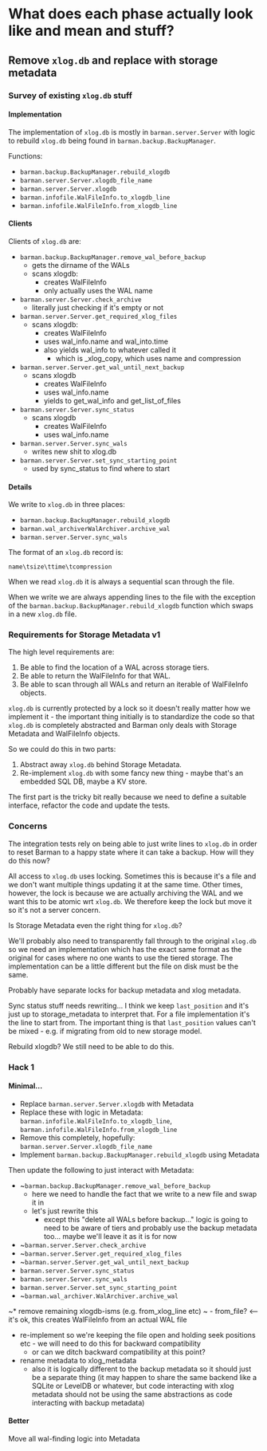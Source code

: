 # What does each phase actually look like and mean and stuff?

## Remove `xlog.db` and replace with storage metadata

### Survey of existing `xlog.db` stuff

#### Implementation

The implementation of `xlog.db` is mostly in `barman.server.Server` with logic to rebuild `xlog.db` being found in `barman.backup.BackupManager`.

Functions:

* `barman.backup.BackupManager.rebuild_xlogdb`
* `barman.server.Server.xlogdb_file_name`
* `barman.server.Server.xlogdb`
* `barman.infofile.WalFileInfo.to_xlogdb_line`
* `barman.infofile.WalFileInfo.from_xlogdb_line`

#### Clients

Clients of `xlog.db` are:

* `barman.backup.BackupManager.remove_wal_before_backup`
  * gets the dirname of the WALs
  * scans xlogdb:
    * creates WalFileInfo
    * only actually uses the WAL name
* `barman.server.Server.check_archive`
  * literally just checking if it's empty or not
* `barman.server.Server.get_required_xlog_files`
  * scans xlogdb:
    * creates WalFileInfo
    * uses wal_info.name and wal_into.time
    * also yields wal_info to whatever called it
      * which is _xlog_copy, which uses name and compression
* `barman.server.Server.get_wal_until_next_backup`
  * scans xlogdb
    * creates WalFileInfo
    * uses wal_info.name
    * yields to get_wal_info and get_list_of_files
* `barman.server.Server.sync_status`
  * scans xlogdb
    * creates WalFileInfo
    * uses wal_info.name
* `barman.server.Server.sync_wals`
  * writes new shit to xlog.db
* `barman.server.Server.set_sync_starting_point`
  * used by sync_status to find where to start

#### Details

We write to `xlog.db` in three places:

* `barman.backup.BackupManager.rebuild_xlogdb`
* `barman.wal_archiverWalArchiver.archive_wal`
* `barman.server.Server.sync_wals`

The format of an `xlog.db` record is:

    name\tsize\ttime\tcompression

When we read `xlog.db` it is always a sequential scan through the file.

When we write we are always appending lines to the file with the exception of the `barman.backup.BackupManager.rebuild_xlogdb` function which swaps in a new `xlog.db` file.

### Requirements for Storage Metadata v1

The high level requirements are:

1. Be able to find the location of a WAL across storage tiers.
2. Be able to return the WalFileInfo for that WAL.
3. Be able to scan through all WALs and return an iterable of WalFileInfo objects.

`xlog.db` is currently protected by a lock so it doesn't really matter how we implement it - the important thing initially is to standardize the code so that `xlog.db` is completely abstracted and Barman only deals with Storage Metadata and WalFileInfo objects.

So we could do this in two parts:

1. Abstract away `xlog.db` behind Storage Metadata.
2. Re-implement `xlog.db` with some fancy new thing - maybe that's an embedded SQL DB, maybe a KV store.

The first part is the tricky bit really because we need to define a suitable interface, refactor the code and update the tests.

### Concerns

The integration tests rely on being able to just write lines to `xlog.db` in order to reset Barman to a happy state where it can take a backup. How will they do this now?

All access to `xlog.db` uses locking. Sometimes this is because it's a file and we don't want multiple things updating it at the same time. Other times, however, the lock is because we are actually archiving the WAL and we want this to be atomic wrt `xlog.db`. We therefore keep the lock but move it so it's not a server concern.

Is Storage Metadata even the right thing for `xlog.db`?

We'll probably also need to transparently fall through to the original `xlog.db` so we need an implementation which has the exact same format as the original for cases where no one wants to use the tiered storage. The implementation can be a little different but the file on disk must be the same.

Probably have separate locks for backup metadata and xlog metadata.

Sync status stuff needs rewriting... I think we keep `last_position` and it's just up to storage_metadata to interpret that.
For a file implementation it's the line to start from.
The important thing is that `last_position` values can't be mixed - e.g. if migrating from old to new storage model.

Rebuild xlogdb? We still need to be able to do this.

### Hack 1

#### Minimal...

* Replace `barman.server.Server.xlogdb` with Metadata
* Replace these with logic in Metadata: `barman.infofile.WalFileInfo.to_xlogdb_line`, `barman.infofile.WalFileInfo.from_xlogdb_line`
* Remove this completely, hopefully: `barman.server.Server.xlogdb_file_name`
* Implement `barman.backup.BackupManager.rebuild_xlogdb` using Metadata

Then update the following to just interact with Metadata:

* ~`barman.backup.BackupManager.remove_wal_before_backup`
  - here we need to handle the fact that we write to a new file and swap it in
  - let's just rewrite this
    - except this "delete all WALs before backup..." logic is going to need to be aware of tiers and probably use the backup metadata too... maybe we'll leave it as it is for now
* ~`barman.server.Server.check_archive`
* ~`barman.server.Server.get_required_xlog_files`
* ~`barman.server.Server.get_wal_until_next_backup`
* `barman.server.Server.sync_status`
* `barman.server.Server.sync_wals`
* `barman.server.Server.set_sync_starting_point`
* ~`barman.wal_archiver.WalArchiver.archive_wal`

~* remove remaining xlogdb-isms (e.g. from_xlog_line etc)
~  - from_file? <-- it's ok, this creates WalFileInfo from an actual WAL file
* re-implement so we're keeping the file open and holding seek positions
  etc - we will need to do this for backward compatibility
    - or can we ditch backward compatibility at this point?
* rename metadata to xlog_metadata
  - also it is logically different to the backup metadata so it should
    just be a separate thing (it may happen to share the same backend
    like a SQLite or LevelDB or whatever, but code interacting with
    xlog metadata should not be using the same abstractions as code
    interacting with backup metadata)

#### Better

Move all wal-finding logic into Metadata